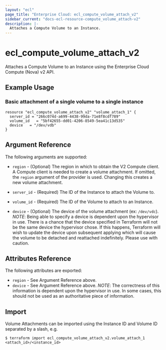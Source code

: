 ```yaml
---
layout: "ecl"
page_title: "Enterprise Cloud: ecl_compute_volume_attach_v2"
sidebar_current: "docs-ecl-resource-compute_volume_attach-v2"
description: |-
  Attaches a Compute Volume to an Instance.
---
```


# ecl\_compute\_volume\_attach\_v2

Attaches a Compute Volume to an Instance using the Enterprise Cloud
Compute (Nova) v2 API.

## Example Usage

### Basic attachment of a single volume to a single instance

```hcl
resource "ecl_compute_volume_attach_v2" "volume_attach_1" {
  server_id = "266c074d-a699-4438-99da-71e8f8cdf789"
  volume_id   = "5bf42655-dd01-4206-8549-5ea41c13d535"
  device   = "/dev/vdb"
}
```

## Argument Reference

The following arguments are supported:

* `region` - (Optional) The region in which to obtain the V2 Compute client.
    A Compute client is needed to create a volume attachment. If omitted, the
    `region` argument of the provider is used. Changing this creates a
    new volume attachment.

* `server_id` - (Required) The ID of the Instance to attach the Volume to.

* `volume_id` - (Required) The ID of the Volume to attach to an Instance.

* `device` - (Optional) The device of the volume attachment (ex: `/dev/vdc`).
  _NOTE_: Being able to specify a device is dependent upon the hypervisor in
  use. There is a chance that the device specified in Terraform will not be
  the same device the hypervisor chose. If this happens, Terraform will wish
  to update the device upon subsequent applying which will cause the volume
  to be detached and reattached indefinitely. Please use with caution.

## Attributes Reference

The following attributes are exported:

* `region` - See Argument Reference above.
* `device` - See Argument Reference above. _NOTE_: The correctness of this
  information is dependent upon the hypervisor in use. In some cases, this
  should not be used as an authoritative piece of information.

## Import

Volume Attachments can be imported using the Instance ID and Volume ID
separated by a slash, e.g.

```
$ terraform import ecl_compute_volume_attach_v2.volume_attach_1 <attach_id>/<instance_id>
```
